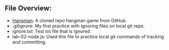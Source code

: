 ## File Overview:

- [Hangman](https://github.com/the-realest-stu/Hangman-Game): A cloned repo hangman game from GitHub.
- .gitignore: My first practice with ignoring files on local git repo.
- ignore.txt: Test txt file that is ignored.
- lab-02-node.js: Used this file to practice local git commands of tracking and committing.

